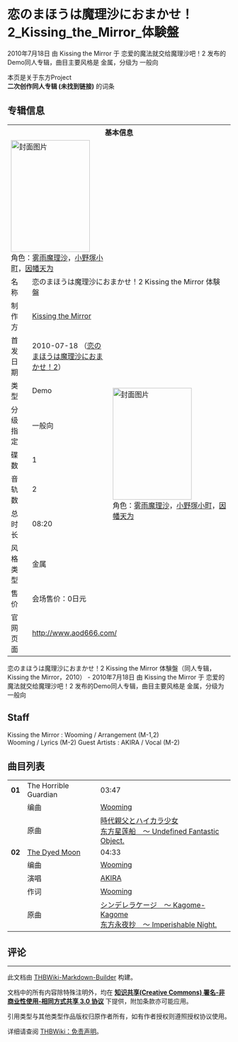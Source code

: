 # 恋のまほうは魔理沙におまかせ！2_Kissing_the_Mirror_体験盤

<!-- source html: G:\repos\THBWiki-Markdown-Builder\THBWikiMarkdown\Temp\main\8\86\ns0%3A%E6%81%8B%E3%81%AE%E3%81%BE%E3%81%BB%E3%81%86%E3%81%AF%E9%AD%94%E7%90%86%E6%B2%99%E3%81%AB%E3%81%8A%E3%81%BE%E3%81%8B%E3%81%9B%EF%BC%812_Kissing_the_Mirror_%E4%BD%93%E9%A8%93%E7%9B%A4.html -->

2010年7月18日 由 Kissing the Mirror 于 恋爱的魔法就交给魔理沙吧！2 发布的Demo同人专辑，曲目主要风格是 金属，分级为 一般向

本页是关于东方Project  
 **二次创作同人专辑 (未找到链接)** 的词条

## 专辑信息

<table><tbody><tr><th colspan="3">基本信息</th></tr><tr><td class="cover-artwork-mobile" colspan="2"><a href="./文件-恋のまほうは魔理沙におまかせ！2_Kissing_the_Mirror_体験盤封面.jpg.md" class="image" title="封面图片"><img alt="封面图片" src="https://upload.thwiki.cc/thumb/6/65/%E6%81%8B%E3%81%AE%E3%81%BE%E3%81%BB%E3%81%86%E3%81%AF%E9%AD%94%E7%90%86%E6%B2%99%E3%81%AB%E3%81%8A%E3%81%BE%E3%81%8B%E3%81%9B%EF%BC%812_Kissing_the_Mirror_%E4%BD%93%E9%A8%93%E7%9B%A4%E5%B0%81%E9%9D%A2.jpg/178px-%E6%81%8B%E3%81%AE%E3%81%BE%E3%81%BB%E3%81%86%E3%81%AF%E9%AD%94%E7%90%86%E6%B2%99%E3%81%AB%E3%81%8A%E3%81%BE%E3%81%8B%E3%81%9B%EF%BC%812_Kissing_the_Mirror_%E4%BD%93%E9%A8%93%E7%9B%A4%E5%B0%81%E9%9D%A2.jpg" decoding="async" loading="lazy" width="178" height="252" srcset="https://upload.thwiki.cc/thumb/6/65/%E6%81%8B%E3%81%AE%E3%81%BE%E3%81%BB%E3%81%86%E3%81%AF%E9%AD%94%E7%90%86%E6%B2%99%E3%81%AB%E3%81%8A%E3%81%BE%E3%81%8B%E3%81%9B%EF%BC%812_Kissing_the_Mirror_%E4%BD%93%E9%A8%93%E7%9B%A4%E5%B0%81%E9%9D%A2.jpg/267px-%E6%81%8B%E3%81%AE%E3%81%BE%E3%81%BB%E3%81%86%E3%81%AF%E9%AD%94%E7%90%86%E6%B2%99%E3%81%AB%E3%81%8A%E3%81%BE%E3%81%8B%E3%81%9B%EF%BC%812_Kissing_the_Mirror_%E4%BD%93%E9%A8%93%E7%9B%A4%E5%B0%81%E9%9D%A2.jpg 1.5x, https://upload.thwiki.cc/thumb/6/65/%E6%81%8B%E3%81%AE%E3%81%BE%E3%81%BB%E3%81%86%E3%81%AF%E9%AD%94%E7%90%86%E6%B2%99%E3%81%AB%E3%81%8A%E3%81%BE%E3%81%8B%E3%81%9B%EF%BC%812_Kissing_the_Mirror_%E4%BD%93%E9%A8%93%E7%9B%A4%E5%B0%81%E9%9D%A2.jpg/356px-%E6%81%8B%E3%81%AE%E3%81%BE%E3%81%BB%E3%81%86%E3%81%AF%E9%AD%94%E7%90%86%E6%B2%99%E3%81%AB%E3%81%8A%E3%81%BE%E3%81%8B%E3%81%9B%EF%BC%812_Kissing_the_Mirror_%E4%BD%93%E9%A8%93%E7%9B%A4%E5%B0%81%E9%9D%A2.jpg 2x" data-file-width="400" data-file-height="566"></a><div class="cover-char">角色：<a href="./雾雨魔理沙.md" title="雾雨魔理沙">雾雨魔理沙</a>，<a href="./小野塚小町.md" title="小野塚小町">小野塚小町</a>，<a href="./因幡帝.md" title="因幡帝">因幡天为</a></div></td>
</tr><tr><td class="label">名称</td><td colspan="2"> 恋のまほうは魔理沙におまかせ！2 Kissing the Mirror 体験盤 </td></tr><tr><td class="label">制作方</td><td><a href="./Kissing_the_Mirror.md" title="Kissing the Mirror">Kissing the Mirror</a></td><td class="cover-artwork" rowspan="9" style="min-width:252px;"><a href="./文件-恋のまほうは魔理沙におまかせ！2_Kissing_the_Mirror_体験盤封面.jpg.md" class="image" title="封面图片"><img alt="封面图片" src="https://upload.thwiki.cc/thumb/6/65/%E6%81%8B%E3%81%AE%E3%81%BE%E3%81%BB%E3%81%86%E3%81%AF%E9%AD%94%E7%90%86%E6%B2%99%E3%81%AB%E3%81%8A%E3%81%BE%E3%81%8B%E3%81%9B%EF%BC%812_Kissing_the_Mirror_%E4%BD%93%E9%A8%93%E7%9B%A4%E5%B0%81%E9%9D%A2.jpg/178px-%E6%81%8B%E3%81%AE%E3%81%BE%E3%81%BB%E3%81%86%E3%81%AF%E9%AD%94%E7%90%86%E6%B2%99%E3%81%AB%E3%81%8A%E3%81%BE%E3%81%8B%E3%81%9B%EF%BC%812_Kissing_the_Mirror_%E4%BD%93%E9%A8%93%E7%9B%A4%E5%B0%81%E9%9D%A2.jpg" decoding="async" loading="lazy" width="178" height="252" srcset="https://upload.thwiki.cc/thumb/6/65/%E6%81%8B%E3%81%AE%E3%81%BE%E3%81%BB%E3%81%86%E3%81%AF%E9%AD%94%E7%90%86%E6%B2%99%E3%81%AB%E3%81%8A%E3%81%BE%E3%81%8B%E3%81%9B%EF%BC%812_Kissing_the_Mirror_%E4%BD%93%E9%A8%93%E7%9B%A4%E5%B0%81%E9%9D%A2.jpg/267px-%E6%81%8B%E3%81%AE%E3%81%BE%E3%81%BB%E3%81%86%E3%81%AF%E9%AD%94%E7%90%86%E6%B2%99%E3%81%AB%E3%81%8A%E3%81%BE%E3%81%8B%E3%81%9B%EF%BC%812_Kissing_the_Mirror_%E4%BD%93%E9%A8%93%E7%9B%A4%E5%B0%81%E9%9D%A2.jpg 1.5x, https://upload.thwiki.cc/thumb/6/65/%E6%81%8B%E3%81%AE%E3%81%BE%E3%81%BB%E3%81%86%E3%81%AF%E9%AD%94%E7%90%86%E6%B2%99%E3%81%AB%E3%81%8A%E3%81%BE%E3%81%8B%E3%81%9B%EF%BC%812_Kissing_the_Mirror_%E4%BD%93%E9%A8%93%E7%9B%A4%E5%B0%81%E9%9D%A2.jpg/356px-%E6%81%8B%E3%81%AE%E3%81%BE%E3%81%BB%E3%81%86%E3%81%AF%E9%AD%94%E7%90%86%E6%B2%99%E3%81%AB%E3%81%8A%E3%81%BE%E3%81%8B%E3%81%9B%EF%BC%812_Kissing_the_Mirror_%E4%BD%93%E9%A8%93%E7%9B%A4%E5%B0%81%E9%9D%A2.jpg 2x" data-file-width="400" data-file-height="566"></a><div class="cover-char">角色：<a href="./雾雨魔理沙.md" title="雾雨魔理沙">雾雨魔理沙</a>，<a href="./小野塚小町.md" title="小野塚小町">小野塚小町</a>，<a href="./因幡帝.md" title="因幡帝">因幡天为</a></div></td>
</tr><tr><td class="label">首发日期</td><td>2010-07-18&#160;（<a href="/展会作品列表?e=%E6%81%8B%E7%88%B1%E7%9A%84%E9%AD%94%E6%B3%95%E5%B0%B1%E4%BA%A4%E7%BB%99%E9%AD%94%E7%90%86%E6%B2%99%E5%90%A7%EF%BC%81%232">恋のまほうは魔理沙におまかせ！2</a>）</td></tr><tr><td class="label">类型</td><td>Demo</td></tr><tr><td class="label">分级指定</td><td>一般向</td></tr><tr><td class="label">碟数</td><td>1</td></tr><tr><td class="label">音轨数</td><td>2</td></tr><tr><td class="label">总时长</td><td>08:20</td></tr><tr><td class="label">风格类型</td><td>金属</td></tr><tr><td class="label">售价</td><td>会场售价：0日元</td></tr>
<tr><td class="label">官网页面</td><td colspan="2"><a rel="nofollow" class="external free" href="http://www.aod666.com/">http://www.aod666.com/</a></td></tr></tbody></table>

恋のまほうは魔理沙におまかせ！2 Kissing the Mirror 体験盤（同人专辑，Kissing the Mirror，2010） - 2010年7月18日 由 Kissing the Mirror 于 恋爱的魔法就交给魔理沙吧！2 发布的Demo同人专辑，曲目主要风格是 金属，分级为 一般向

## Staff
Kissing the Mirror
: Wooming / Arrangement (M-1,2)  
Wooming / Lyrics (M-2)
Guest Artists
: AKIRA / Vocal (M-2)


## 曲目列表

<table><tbody><tr><td id="1" class="infoYD"><b>01</b></td><td id="The_Horrible_Guardian" colspan="2" class="title">The Horrible Guardian<span class="thcsearchlinks"><a rel="nofollow" class="external text" href="https://cd.thwiki.cc?arrange=Wooming&amp;ogmusic=時代親父とハイカラ少女&amp;fromwiki=恋のまほうは魔理沙におまかせ！2_Kissing_the_Mirror_体験盤"><span title="搜索相似同人曲"></span></a></span></td><td class="time">03:47</td></tr><tr><td class="left"></td><td class="label">编曲</td><td class="text" colspan="2"><a href="./Wooming.md" title="Wooming">Wooming</a><span class="thcsearchlinks"><a rel="nofollow" class="external text" href="https://cd.thwiki.cc?arrange=，Wooming&amp;fromwiki=恋のまほうは魔理沙におまかせ！2_Kissing_the_Mirror_体験盤"><span></span></a></span></td></tr><tr><td class="left"></td><td class="label">原曲</td><td class="text" colspan="2"><span class="thcsearchlinks"><a rel="nofollow" class="external text" href="https://cd.thwiki.cc?ogmusic=時代親父とハイカラ少女&amp;fromwiki=恋のまほうは魔理沙におまかせ！2_Kissing_the_Mirror_体験盤"><span></span></a></span><div class="ogmusic"><a href="./時代親父とハイカラ少女.md" class="mw-redirect" title="時代親父とハイカラ少女">時代親父とハイカラ少女</a></div><div class="source"><a href="./东方星莲船_～_Undefined_Fantastic_Object..md" class="mw-redirect" title="东方星莲船 ～ Undefined Fantastic Object.">东方星莲船　～ Undefined Fantastic Object.</a></div></td></tr>
<tr><td id="2" class="infoRD"><b>02</b></td><td id="The_Dyed_Moon" colspan="2" class="title"><span class="new" title="（歌词页面不存在）"><a href="/index.php?title=%E6%AD%8C%E8%AF%8D:The_Dyed_Moon&amp;boilerplate=模板:页面模板/曲目歌词&amp;action=edit">The Dyed Moon</a></span><span class="thcsearchlinks"><a rel="nofollow" class="external text" href="https://cd.thwiki.cc?arrange=Wooming&amp;vocal=AKIRA&amp;lyric=Wooming&amp;ogmusic=シンデレラケージ　～ Kagome-Kagome&amp;fromwiki=恋のまほうは魔理沙におまかせ！2_Kissing_the_Mirror_体験盤"><span title="搜索相似同人曲"></span></a></span></td><td class="time">04:33</td></tr><tr><td class="left"></td><td class="label">编曲</td><td class="text" colspan="2"><a href="./Wooming.md" title="Wooming">Wooming</a><span class="thcsearchlinks"><a rel="nofollow" class="external text" href="https://cd.thwiki.cc?arrange=，Wooming&amp;fromwiki=恋のまほうは魔理沙におまかせ！2_Kissing_the_Mirror_体験盤"><span></span></a></span></td></tr><tr><td class="left"></td><td class="label">演唱</td><td class="text" colspan="2"><a href="/AKIRA" class="mw-redirect" title="AKIRA">AKIRA</a><span class="thcsearchlinks"><a rel="nofollow" class="external text" href="https://cd.thwiki.cc?vocal=AKIRA&amp;fromwiki=恋のまほうは魔理沙におまかせ！2_Kissing_the_Mirror_体験盤"><span></span></a></span></td></tr><tr><td class="left"></td><td class="label">作词</td><td class="text" colspan="2"><a href="./Wooming.md" title="Wooming">Wooming</a><span class="thcsearchlinks"><a rel="nofollow" class="external text" href="https://cd.thwiki.cc?lyric=Wooming&amp;fromwiki=恋のまほうは魔理沙におまかせ！2_Kissing_the_Mirror_体験盤"><span></span></a></span></td></tr><tr><td class="left"></td><td class="label">原曲</td><td class="text" colspan="2"><span class="thcsearchlinks"><a rel="nofollow" class="external text" href="https://cd.thwiki.cc?ogmusic=シンデレラケージ　～ Kagome-Kagome&amp;fromwiki=恋のまほうは魔理沙におまかせ！2_Kissing_the_Mirror_体験盤"><span></span></a></span><div class="ogmusic"><a href="./シンデレラケージ_～_Kagome-Kagome.md" class="mw-redirect" title="シンデレラケージ ～ Kagome-Kagome">シンデレラケージ　～ Kagome-Kagome</a></div><div class="source"><a href="./东方永夜抄_～_Imperishable_Night..md" class="mw-redirect" title="东方永夜抄 ～ Imperishable Night.">东方永夜抄　～ Imperishable Night.</a></div></td></tr></tbody></table>



## 评论




---

此文档由 [THBWiki-Markdown-Builder](https://github.com/Delsin-Yu/THBWiki-Markdown-Builder) 构建。

文档中的所有内容除特殊注明外，均在 [**知识共享(Creative Commons) 署名-非商业性使用-相同方式共享 3.0 协议**](https://creativecommons.org/licenses/by-sa/3.0/deed.zh-hans) 下提供，附加条款亦可能应用。

引用类型与其他类型作品版权归原作者所有，如有作者授权则遵照授权协议使用。

详细请查阅 [THBWiki：免责声明](https://thbwiki.cc/THBWiki:%E5%85%8D%E8%B4%A3%E5%A3%B0%E6%98%8E)。

